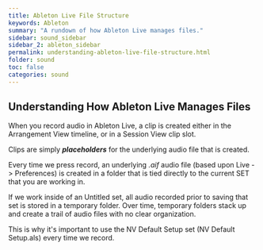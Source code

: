 ```yaml
---
title: Ableton Live File Structure
keywords: Ableton
summary: "A rundown of how Ableton Live manages files."
sidebar: sound_sidebar
sidebar_2: ableton_sidebar
permalink: understanding-ableton-live-file-structure.html
folder: sound
toc: false
categories: sound
---
```


## Understanding How Ableton Live Manages Files

When you record audio in Ableton Live, a clip is created either in the Arrangement View timeline, or in a Session View clip slot.

Clips are simply _**placeholders**_ for the underlying audio file that is created.

Every time we press record, an underlying *.aif* audio file (based upon Live -> Preferences) is created in a folder that is tied directly to the current SET that you are working in.

If we work inside of an Untitled set, all audio recorded prior to saving that set is stored in a temporary folder.  Over time, temporary folders stack up and create a trail of audio files with no clear organization.

This is why it's important to use the NV Default Setup set (NV Default Setup.als) every time we record.
